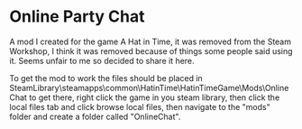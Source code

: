 # Online Party Chat
A mod I created for the game A Hat in Time, it was removed from the Steam Workshop, I think it was removed because of things some people said using it. Seems unfair to me so decided to share it here.

To get the mod to work the files should be placed in SteamLibrary\steamapps\common\HatinTime\HatinTimeGame\Mods\OnlineChat
to get there, right click the game in you steam library, then click the local files tab and click browse local files, then navigate to the "mods" folder and create a folder called "OnlineChat".
